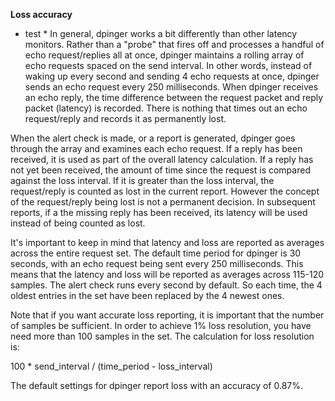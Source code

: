 <b>Loss accuracy</b>
* test *
In general, dpinger works a bit differently than other latency monitors. Rather than a "probe" that fires off and processes a handful of echo request/replies all at once, dpinger maintains a rolling array of echo requests spaced on the send interval. In other words, instead of waking up every second and sending 4 echo requests at once, dpinger sends an echo request every 250 milliseconds. When dpinger receives an echo reply, the time difference between the request packet and reply packet (latency) is recorded. There is nothing that times out an echo request/reply and records it as permanently lost.

When the alert check is made, or a report is generated, dpinger goes through the array and examines each echo request. If a reply has been received, it is used as part of the overall latency calculation. If a reply has not yet been received, the amount of time since the request is compared against the loss interval. If it is greater than the loss interval, the request/reply is counted as lost in the current report. However the concept of the request/reply being lost is not a permanent decision. In subsequent reports, if a the missing reply has been received, its latency will be used instead of being counted as lost.

It's important to keep in mind that latency and loss are reported as averages across the entire request set. The default time period for dpinger is 30 seconds, with an echo request being sent every 250 milliseconds. This means that the latency and loss will be reported as averages across 115-120 samples. The alert check runs every second by default. So each time, the 4 oldest entries in the set have been replaced by the 4 newest ones.

Note that if you want accurate loss reporting, it is important that the number of samples be sufficient. In order to achieve 1% loss resolution, you have need more than 100 samples in the set. The calculation for loss resolution is:

  100 * send_interval / (time_period - loss_interval)

The default settings for dpinger report loss with an accuracy of 0.87%.

